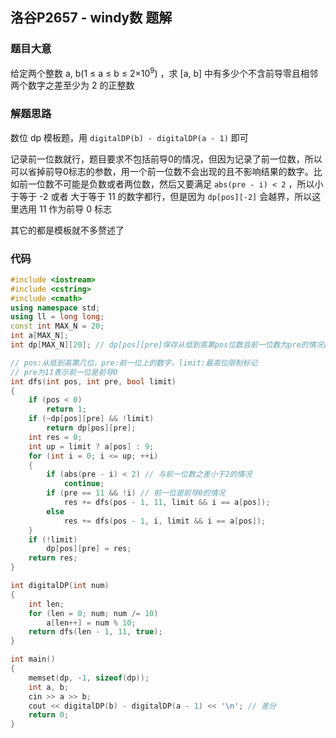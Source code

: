 ## 洛谷P2657 - windy数 题解



### 题目大意

给定两个整数 a, b(1 ≤ a ≤ b ≤ 2×10<sup>9</sup>) ，求 [a, b] 中有多少个不含前导零且相邻两个数字之差至少为 2 的正整数



### 解题思路

数位 dp 模板题，用 `digitalDP(b) - digitalDP(a - 1)` 即可

记录前一位数就行，题目要求不包括前导0的情况，但因为记录了前一位数，所以可以省掉前导0标志的参数，用一个前一位数不会出现的且不影响结果的数字。比如前一位数不可能是负数或者两位数，然后又要满足 `abs(pre - i) < 2` ，所以小于等于 -2 或者 大于等于 11 的数字都行，但是因为 `dp[pos][-2]` 会越界，所以这里选用 11 作为前导 0 标志

其它的都是模板就不多赘述了



### 代码

``` c++
#include <iostream>
#include <cstring>
#include <cmath>
using namespace std;
using ll = long long;
const int MAX_N = 20;
int a[MAX_N];
int dp[MAX_N][20]; // dp[pos][pre]保存从低到高第pos位数且前一位数为pre的情况数量

// pos:从低到高第几位，pre:前一位上的数字，limit:最高位限制标记
// pre为11表示前一位是前导0
int dfs(int pos, int pre, bool limit)
{
    if (pos < 0)
        return 1;
    if (~dp[pos][pre] && !limit)
        return dp[pos][pre];
    int res = 0;
    int up = limit ? a[pos] : 9;
    for (int i = 0; i <= up; ++i)
    {
        if (abs(pre - i) < 2) // 与前一位数之差小于2的情况
            continue;
        if (pre == 11 && !i) // 前一位是前导0的情况
            res += dfs(pos - 1, 11, limit && i == a[pos]);
        else
            res += dfs(pos - 1, i, limit && i == a[pos]);
    }
    if (!limit)
        dp[pos][pre] = res;
    return res;
}

int digitalDP(int num)
{
    int len;
    for (len = 0; num; num /= 10)
        a[len++] = num % 10;
    return dfs(len - 1, 11, true);
}

int main()
{
    memset(dp, -1, sizeof(dp));
    int a, b;
    cin >> a >> b;
    cout << digitalDP(b) - digitalDP(a - 1) << '\n'; // 差分
    return 0;
}
```

